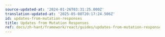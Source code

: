 ```yaml
---
source-updated-at: '2024-01-26T03:31:25.000Z'
translation-updated-at: '2025-05-08T20:17:24.506Z'
id: updates-from-mutation-responses
title: Updates from Mutation Responses
ref: docs/zh-hant/framework/react/guides/updates-from-mutation-responses.md
---
```

